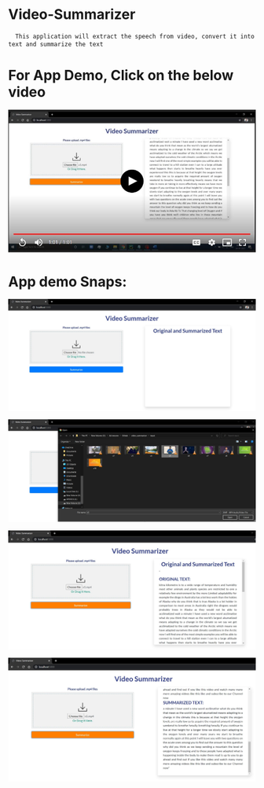 # Video-Summarizer
      This application will extract the speech from video, convert it into text and summarize the text
# For App Demo, Click on the below video

[![Watch the video](output/out5.jpg)](https://drive.google.com/file/d/15WgfkX9VQgrV947sjZO7CwEwhdswGIS6/view?usp=sharing)

# App demo Snaps:
![](output/out1.jpg)

![](output/out2.jpg)

![](output/out3.jpg)

![](output/out4.jpg)
